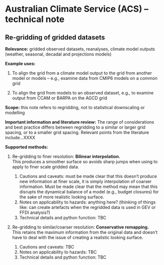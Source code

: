 # Australian Climate Service (ACS) – technical note

## Re-gridding of gridded datasets

**Relevance:** gridded observed datasets, reanalyses, climate model outputs (weather, seasonal, decadal and projections models)

**Example uses:**

1. To align the grid from a climate model output to the grid from another model or models – e.g., examine data from CMIP6 models on a common grid

2. To align the grid from models to an observed dataset, e.g., to examine output from CCAM or BARPA on the AGCD grid

**Scope:**
this note refers to regridding, not to statistical downscaling or modelling

**Important information and literature review:**
The range of considerations and best practice differs between regridding to a similar or larger grid spacing, or to a smaller grid spacing. Relevant points from the literature include…XXXX

**Supported methods:**

1. Re-gridding to finer resolution: **Bilinear interpolation.**  
This produces a smoother surface so avoids sharp jumps when using to apply to finer scale gridded data.
   1. Cautions and caveats: must be made clear that this doesn’t produce new information at finer scale, it is simply interpolation of coarser information. Must be made clear that the method may mean that this disrupts the dynamical balance of a model (e.g., budget closures) for the sake of more realistic looking surface.
   2. Notes on applicability to hazards: anything here? (thinking of things like: can create artefacts when the regridded data is used in GEV or FFDI analysis?)
   3. Technical details and python function: TBC

2. Re-gridding to similar/coarser resolution: **Conservative remapping.**  
This retains the maximum information from the original data and doesn’t have to deal with the issue of creating a realistic looking surface.
    1. Cautions and caveats: TBC
    2. Notes on applicability to hazards: TBC
    3. Technical details and python function: TBC
